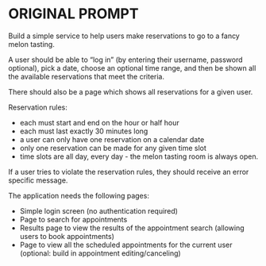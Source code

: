 # ORIGINAL PROMPT

Build a simple service to help users make reservations to go to a fancy melon tasting.

A user should be able to “log in” (by entering their username, password optional), pick a date, choose an optional time range, and then be shown all the available reservations that meet the criteria.

There should also be a page which shows all reservations for a given user.	

Reservation rules:
* each must start and end on the hour or half hour
* each must last exactly 30 minutes long
* a user can only have one reservation on a calendar date
* only one reservation can be made for any given time slot
* time slots are all day, every day - the melon tasting room is always open.

If a user tries to violate the reservation rules, they should receive an error specific message.

The application needs the following pages:
- Simple login screen (no authentication required)
- Page to search for appointments
- Results page to view the results of the appointment search (allowing users to book appointments)
- Page to view all the scheduled appointments for the current user (optional: build in appointment editing/canceling)

